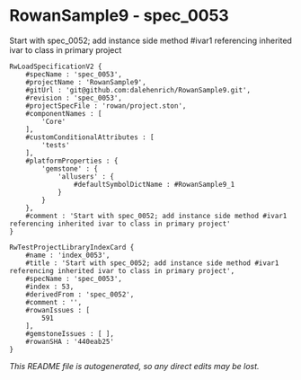 # RowanSample9 - spec_0053
Start with spec_0052; add instance side method #ivar1 referencing inherited ivar to class in primary project
```
RwLoadSpecificationV2 {
	#specName : 'spec_0053',
	#projectName : 'RowanSample9',
	#gitUrl : 'git@github.com:dalehenrich/RowanSample9.git',
	#revision : 'spec_0053',
	#projectSpecFile : 'rowan/project.ston',
	#componentNames : [
		'Core'
	],
	#customConditionalAttributes : [
		'tests'
	],
	#platformProperties : {
		'gemstone' : {
			'allusers' : {
				#defaultSymbolDictName : #RowanSample9_1
			}
		}
	},
	#comment : 'Start with spec_0052; add instance side method #ivar1 referencing inherited ivar to class in primary project'
}

RwTestProjectLibraryIndexCard {
	#name : 'index_0053',
	#title : 'Start with spec_0052; add instance side method #ivar1 referencing inherited ivar to class in primary project',
	#specName : 'spec_0053',
	#index : 53,
	#derivedFrom : 'spec_0052',
	#comment : '',
	#rowanIssues : [
		591
	],
	#gemstoneIssues : [ ],
	#rowanSHA : '440eab25'
}
```

*This README file is autogenerated, so any direct edits may be lost.*
